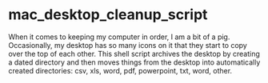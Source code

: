 # mac_desktop_cleanup_script

When it comes to keeping my computer in order, I am a bit of a pig. Occasionally, my desktop has so many icons on it that they start to copy over the top of each other. This shell script archives the desktop by creating a dated directory and then moves things from the desktop into automatically created directories: csv, xls, word, pdf, powerpoint, txt, word, other. 
